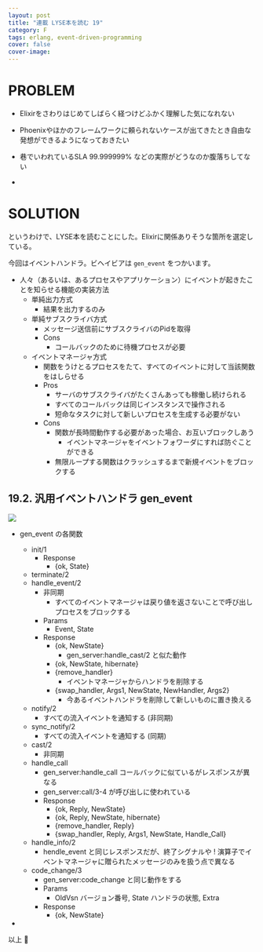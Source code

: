 ```yaml
---
layout: post
title: "連載 LYSE本を読む 19"
category: F
tags: erlang, event-driven-programming
cover: false
cover-image:
---
```


# PROBLEM
- Elixirをさわりはじめてしばらく経つけどふかく理解した気になれない
- Phoenixやほかのフレームワークに頼られないケースが出てきたとき自由な発想ができるようになっておきたい
- 巷でいわれているSLA 99.999999% などの実際がどうなのか腹落ちしてない

-

# SOLUTION
というわけで、LYSE本を読むことにした。Elixirに関係ありそうな箇所を選定している。

今回はイベントハンドラ。ビヘイビアは `gen_event` をつかいます。

- 人々（あるいは、あるプロセスやアプリケーション）にイベントが起きたことを知らせる機能の実装方法
    - 単純出力方式
        - 結果を出力するのみ
    - 単純サブスクライバ方式
        - メッセージ送信前にサブスクライバのPidを取得
        - Cons
            - コールバックのために待機プロセスが必要
    - イベントマネージャ方式
        - 関数をうけとるプロセスをたて、すべてのイベントに対して当該関数をはしらせる
        - Pros
            - サーバのサブスクライバがたくさんあっても稼働し続けられる
            - すべてのコールバックは同じインスタンスで操作される
            - 短命なタスクに対して新しいプロセスを生成する必要がない
        - Cons
            - 関数が長時間動作する必要があった場合、お互いブロックしあう
                - イベントマネージャをイベントフォワーダにすれば防ぐことができる
            - 無限ループする関数はクラッシュするまで新規イベントをブロックする

## 19.2. 汎用イベントハンドラ gen_event
![](/images/1-2017-08-07.png)

- gen_event の各関数
    - init/1
        - Response
            - {ok, State}
    - terminate/2
    - handle_event/2
        - 非同期
            - すべてのイベントマネージャは戻り値を返さないことで呼び出しプロセスをブロックする
        - Params
            - Event, State
        - Response
            - {ok, NewState}
                - gen_server:handle_cast/2 と似た動作
            - {ok, NewState, hibernate}
            - {remove_handler}
                - イベントマネージャからハンドラを削除する
            - {swap_handler, Args1, NewState, NewHandler, Args2}
                - 今あるイベントハンドラを削除して新しいものに置き換える
    - notify/2
        - すべての流入イベントを通知する (非同期)
    - sync_notify/2
        - すべての流入イベントを通知する (同期)
    - cast/2
        - 非同期
    - handle_call
        - gen_server:handle_call コールバックに似ているがレスポンスが異なる
        - gen_server:call/3-4 が呼び出しに使われている
        - Response
            - {ok, Reply, NewState}
            - {ok, Reply, NewState, hibernate}
            - {remove_handler, Reply}
            - {swap_handler, Reply, Args1, NewState, Handle_Call}
    - handle_info/2
        - hendle_event と同じレスポンスだが、終了シグナルや ! 演算子でイベントマネージャに贈られたメッセージのみを扱う点で異なる
    - code_change/3
        - gen_server:code_change と同じ動作をする
        - Params
            - OldVsn バージョン番号, State ハンドラの状態, Extra
        - Response
            - {ok, NewState}

-

以上 :construction_worker:
